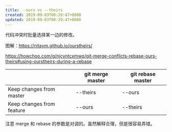 ```yaml
---
title: --ours vs --theirs
created: 2019-09-03T00:29:47+0800
updated: 2019-09-03T00:29:47+0800
---
```



代码冲突时批量选择某一边的修改。

图解：https://nitaym.github.io/ourstheirs/

https://howchoo.com/g/njcyntcxmwq/git-merge-conflicts-rebase-ours-theirs#using-ourstheirs-during-a-rebase

|                           | git merge master | git rebase master |
|---------------------------|------------------|-------------------|
| Keep changes from master  | --theirs         | --ours            |
| Keep changes from feature | --ours           | --theirs          |

注意 merge 和 rebase 的参数是对调的。虽然解释合理，但是很容易弄错。
